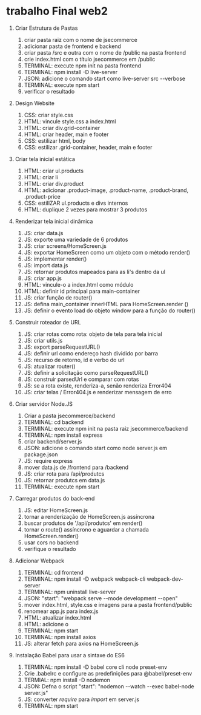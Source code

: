 # trabalho Final web2
1. Criar Estrutura de Pastas
   1. criar pasta raiz com o nome de jsecommerce
   2. adicionar pasta de frontend e backend
   3. criar pasta /src e outra com o nome de /public na pasta frontend
   4. crie index.html com o título jsecommerce em /public
   5. TERMINAL: execute npm init na pasta frontend
   6. TERMINAL: npm install -D live-server
   7. JSON: adicione o comando start como live-server src --verbose
   8. TERMINAL: execute npm start
   9. verificar o resultado

2. Design Website
   1. CSS: criar style.css
   2. HTML: vincule style.css a index.html
   3. HTML: criar div.grid-container
   4. HTML: criar header, main e footer
   5. CSS: estilizar html, body
   6. CSS: estilizar .grid-container, header, main e footer

3. Criar tela inicial estática
   1. HTML: criar ul.products
   2. HTML: criar li
   3. HTML: criar div.product
   4. HTML: adicionar .product-image, .product-name, .product-brand, .product-price
   5. CSS: estilIZAR ul.products e divs internos
   6. HTML: duplique 2 vezes para mostrar 3 produtos

4. Renderizar tela inicial dinâmica
   1. JS: criar data.js
   2. JS: exporte uma variedade de 6 produtos
   3. JS: criar screens/HomeScreen.js
   4. JS: exportar HomeScreen como um objeto com o método render()
   5. JS: implementar render()
   6. JS: import data.js
   7. JS: retornar produtos mapeados para as li's dentro da ul
   8. JS: criar app.js
   9. HTML: vincule-o a index.html como módulo
   10. HTML: definir id principal para main-container
   11. JS: criar função de router()
   12. JS: defina main_container innerHTML para HomeScreen.render ()
   13. JS: definir o evento load do objeto window para a função do router()

5. Construir roteador de URL
   1. JS: criar rotas como rota: objeto de tela para tela inicial
   2. JS: criar utils.js
   3. JS: export parseRequestURL()
   4. JS: definir url como endereço hash dividido por barra
   5. JS: recurso de retorno, id e verbo do url
   6. JS: atualizar router()
   7. JS: definir a solicitação como parseRequestURL()
   8. JS: construir parsedUrl e comparar com rotas
   9. JS: se a rota existe, renderiza-a, senão renderiza Error404
   10. JS: criar telas / Error404.js e renderizar mensagem de erro

6. Criar servidor Node.JS
   1. Criar a pasta jsecommerce/backend
   2. TERMINAL: cd backend
   3. TERMINAL: execute npm init na pasta raiz jsecommerce/backend
   4. TERMINAL: npm install express
   5. criar backend/server.js
   6. JSON: adicione o comando start como node server.js em package.json
   7. JS: require express
   8. mover data.js de /frontend para /backend
   9. JS: criar rota para /api/produtcs
   10. JS: retornar produtcs em data.js
   11. TERMINAL: execute npm start

7. Carregar produtos do back-end
   1. JS: editar HomeScreen.js
   2. tornar a renderização de HomeScreen.js assíncrona
   3. buscar produtos de '/api/produtcs' em render()
   4. tornar o route() assíncrono e aguardar a chamada HomeScreen.render()
   5. usar cors no backend
   6. verifique o resultado

8. Adicionar Webpack
   1. TERMINAL: cd frontend
   2. TERMINAL: npm install -D webpack webpack-cli webpack-dev-server
   3. TERMINAL: npm uninstall live-server
   4. JSON: "start": "webpack serve --mode development --open"
   5. mover index.html, style.css e imagens para a pasta frontend/public
   6. renomear app.js para index.js
   7. HTML: atualizar index.html
   8. HTML: adicione o <script src="main.js" defer></script>
   9. TERMINAL: npm start
   10. TERMINAL: npm install axios
   11. JS: alterar fetch para axios na HomeScreen.js

9. Instalação Babel para usar a sintaxe do ES6
   1.  TERMINAL: npm install -D babel core cli node preset-env
   2.  Crie .babelrc e configure as predefinições para @babel/preset-env
   3.  TERMIAL: npm install -D nodemon
   4.  JSON: Defna o script "start": "nodemon --watch --exec babel-node server.js"
   5.  JS: converter *require* para *import* em server.js
   6.  TERMINAL: npm start
